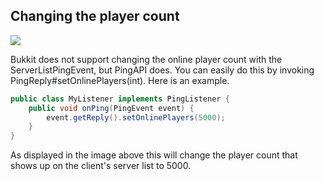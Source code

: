 ## Changing the player count

<img src="http://i.imgur.com/ZsavWWd.png"></img>

Bukkit does not support changing the online player count with the ServerListPingEvent, but PingAPI does. You can easily do this by invoking PingReply#setOnlinePlayers(int). Here is an example.

```java
public class MyListener implements PingListener {
    public void onPing(PingEvent event) {
        event.getReply().setOnlinePlayers(5000);
    }
}
```
As displayed in the image above this will change the player count that shows up on the client's server list to 5000.
